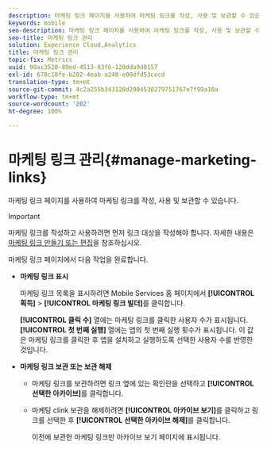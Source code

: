 ```yaml
---
description: 마케팅 링크 페이지를 사용하여 마케팅 링크를 작성, 사용 및 보관할 수 있습니다.
keywords: mobile
seo-description: 마케팅 링크 페이지를 사용하여 마케팅 링크를 작성, 사용 및 보관할 수 있습니다.
seo-title: 마케팅 링크 관리
solution: Experience Cloud,Analytics
title: 마케팅 링크 관리
topic-fix: Metrics
uuid: 98ac3520-89ed-4513-83f6-120dda9d0157
exl-id: 678c18fe-b282-4eab-a248-e00dfd53cecd
translation-type: tm+mt
source-git-commit: 4c2a255b343128d2904530279751767e7f99a10a
workflow-type: tm+mt
source-wordcount: '202'
ht-degree: 100%

---
```


# 마케팅 링크 관리{#manage-marketing-links}

마케팅 링크 페이지를 사용하여 마케팅 링크를 작성, 사용 및 보관할 수 있습니다.

>[!IMPORTANT]
>
>마케팅 링크를 작성하고 사용하려면 먼저 링크 대상을 작성해야 합니다. 자세한 내용은 [마케팅 링크 만들기 또는 편집](/help/using/acquisition-main/c-marketing-links-builder/t-create-edit-adobe-links/t-create-edit-adobe-links.md)을 참조하십시오.

마케팅 링크 페이지에서 다음 작업을 완료합니다.

* **마케팅 링크 표시**

   마케팅 링크 목록을 표시하려면 Mobile Services 홈 페이지에서 **[!UICONTROL 획득]** > **[!UICONTROL 마케팅 링크 빌더]**&#x200B;를 클릭합니다.

   **[!UICONTROL 클릭 수]** 열에는 마케팅 링크를 클릭한 사용자 수가 표시됩니다. **[!UICONTROL 첫 번째 실행]** 열에는 앱의 첫 번째 실행 횟수가 표시됩니다. 이 값은 마케팅 링크를 클릭한 후 앱을 설치하고 실행하도록 선택한 사용자 수를 반영한 것입니다.

* **마케팅 링크 보관 또는 보관 해제**

   * 마케팅 링크를 보관하려면 링크 옆에 있는 확인란을 선택하고 **[!UICONTROL 선택한 아카이브]**&#x200B;를 클릭합니다.
   * 마케팅 clink 보관을 해제하려면 **[!UICONTROL 아카이브 보기]**&#x200B;를 클릭하고 링크를 선택한 후 **[!UICONTROL 선택한 아카이브 해제]**&#x200B;를 클릭합니다.

      이전에 보관한 마케팅 링크만 아카이브 보기 페이지에 표시됩니다.

